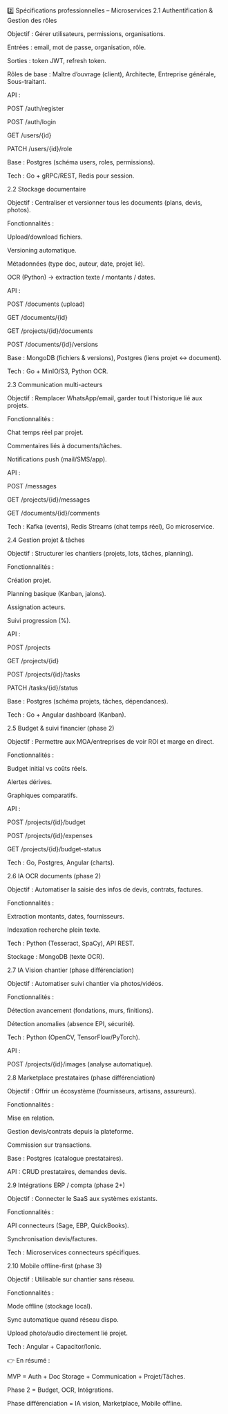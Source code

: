 2️⃣ Spécifications professionnelles – Microservices
2.1 Authentification & Gestion des rôles

Objectif : Gérer utilisateurs, permissions, organisations.

Entrées : email, mot de passe, organisation, rôle.

Sorties : token JWT, refresh token.

Rôles de base : Maître d’ouvrage (client), Architecte, Entreprise générale, Sous-traitant.

API :

POST /auth/register

POST /auth/login

GET /users/{id}

PATCH /users/{id}/role

Base : Postgres (schéma users, roles, permissions).

Tech : Go + gRPC/REST, Redis pour session.


2.2 Stockage documentaire

Objectif : Centraliser et versionner tous les documents (plans, devis, photos).

Fonctionnalités :

Upload/download fichiers.

Versioning automatique.

Métadonnées (type doc, auteur, date, projet lié).

OCR (Python) → extraction texte / montants / dates.

API :

POST /documents (upload)

GET /documents/{id}

GET /projects/{id}/documents

POST /documents/{id}/versions

Base : MongoDB (fichiers & versions), Postgres (liens projet ↔ document).

Tech : Go + MinIO/S3, Python OCR.


2.3 Communication multi-acteurs

Objectif : Remplacer WhatsApp/email, garder tout l’historique lié aux projets.

Fonctionnalités :

Chat temps réel par projet.

Commentaires liés à documents/tâches.

Notifications push (mail/SMS/app).

API :

POST /messages

GET /projects/{id}/messages

GET /documents/{id}/comments

Tech : Kafka (events), Redis Streams (chat temps réel), Go microservice.


2.4 Gestion projet & tâches

Objectif : Structurer les chantiers (projets, lots, tâches, planning).

Fonctionnalités :

Création projet.

Planning basique (Kanban, jalons).

Assignation acteurs.

Suivi progression (%).

API :

POST /projects

GET /projects/{id}

POST /projects/{id}/tasks

PATCH /tasks/{id}/status

Base : Postgres (schéma projets, tâches, dépendances).

Tech : Go + Angular dashboard (Kanban).


2.5 Budget & suivi financier (phase 2)

Objectif : Permettre aux MOA/entreprises de voir ROI et marge en direct.

Fonctionnalités :

Budget initial vs coûts réels.

Alertes dérives.

Graphiques comparatifs.

API :

POST /projects/{id}/budget

POST /projects/{id}/expenses

GET /projects/{id}/budget-status

Tech : Go, Postgres, Angular (charts).


2.6 IA OCR documents (phase 2)

Objectif : Automatiser la saisie des infos de devis, contrats, factures.

Fonctionnalités :

Extraction montants, dates, fournisseurs.

Indexation recherche plein texte.

Tech : Python (Tesseract, SpaCy), API REST.

Stockage : MongoDB (texte OCR).

2.7 IA Vision chantier (phase différenciation)

Objectif : Automatiser suivi chantier via photos/vidéos.

Fonctionnalités :

Détection avancement (fondations, murs, finitions).

Détection anomalies (absence EPI, sécurité).

Tech : Python (OpenCV, TensorFlow/PyTorch).

API :

POST /projects/{id}/images (analyse automatique).

2.8 Marketplace prestataires (phase différenciation)

Objectif : Offrir un écosystème (fournisseurs, artisans, assureurs).

Fonctionnalités :

Mise en relation.

Gestion devis/contrats depuis la plateforme.

Commission sur transactions.

Base : Postgres (catalogue prestataires).

API : CRUD prestataires, demandes devis.

2.9 Intégrations ERP / compta (phase 2+)

Objectif : Connecter le SaaS aux systèmes existants.

Fonctionnalités :

API connecteurs (Sage, EBP, QuickBooks).

Synchronisation devis/factures.

Tech : Microservices connecteurs spécifiques.

2.10 Mobile offline-first (phase 3)

Objectif : Utilisable sur chantier sans réseau.

Fonctionnalités :

Mode offline (stockage local).

Sync automatique quand réseau dispo.

Upload photo/audio directement lié projet.

Tech : Angular + Capacitor/Ionic.

👉 En résumé :

MVP = Auth + Doc Storage + Communication + Projet/Tâches.

Phase 2 = Budget, OCR, Intégrations.

Phase différenciation = IA vision, Marketplace, Mobile offline.